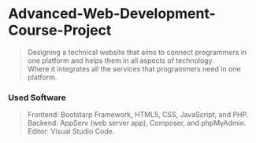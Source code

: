 # Advanced-Web-Development-Course-Project

> Designing a technical website that aims to connect programmers in one platform and helps them in all aspects of technology.<br />
Where it integrates all the services that programmers need in one platform.

### Used Software
> Frontend: Bootstarp Framework, HTML5, CSS, JavaScript, and PHP.<br />
Backend: AppServ (web server app), Composer, and phpMyAdmin.<br />
Editor: Visual Studio Code.
